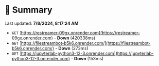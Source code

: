 # 📖 Summary
Last updated: **7/8/2024, 8:17:24 AM**

- `GET` [https://restreamer-09gx.onrender.com](https://restreamer-09gx.onrender.com) - **Down** (420338ms)
- `GET` [https://filestreambot-b5k6.onrender.com/](https://filestreambot-b5k6.onrender.com/) - **Down** (273ms)
- `GET` [https://jupyterlab-python3-12-3.onrender.com](https://jupyterlab-python3-12-3.onrender.com) - **Down** (153ms)
